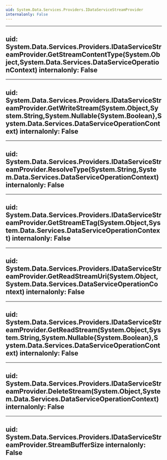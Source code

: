 ```yaml
---
uid: System.Data.Services.Providers.IDataServiceStreamProvider
internalonly: False
---
```


---
uid: System.Data.Services.Providers.IDataServiceStreamProvider.GetStreamContentType(System.Object,System.Data.Services.DataServiceOperationContext)
internalonly: False
---

---
uid: System.Data.Services.Providers.IDataServiceStreamProvider.GetWriteStream(System.Object,System.String,System.Nullable{System.Boolean},System.Data.Services.DataServiceOperationContext)
internalonly: False
---

---
uid: System.Data.Services.Providers.IDataServiceStreamProvider.ResolveType(System.String,System.Data.Services.DataServiceOperationContext)
internalonly: False
---

---
uid: System.Data.Services.Providers.IDataServiceStreamProvider.GetStreamETag(System.Object,System.Data.Services.DataServiceOperationContext)
internalonly: False
---

---
uid: System.Data.Services.Providers.IDataServiceStreamProvider.GetReadStreamUri(System.Object,System.Data.Services.DataServiceOperationContext)
internalonly: False
---

---
uid: System.Data.Services.Providers.IDataServiceStreamProvider.GetReadStream(System.Object,System.String,System.Nullable{System.Boolean},System.Data.Services.DataServiceOperationContext)
internalonly: False
---

---
uid: System.Data.Services.Providers.IDataServiceStreamProvider.DeleteStream(System.Object,System.Data.Services.DataServiceOperationContext)
internalonly: False
---

---
uid: System.Data.Services.Providers.IDataServiceStreamProvider.StreamBufferSize
internalonly: False
---
